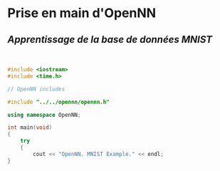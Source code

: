 # Prise en main d'OpenNN

## _Apprentissage de la base de données MNIST_
<br>


```Cpp
#include <iostream>
#include <time.h>

// OpenNN includes

#include "../../opennn/opennn.h"

using namespace OpenNN;

int main(void)
{
    try
    {
        cout << "OpenNN. MNIST Example." << endl;
}
```
